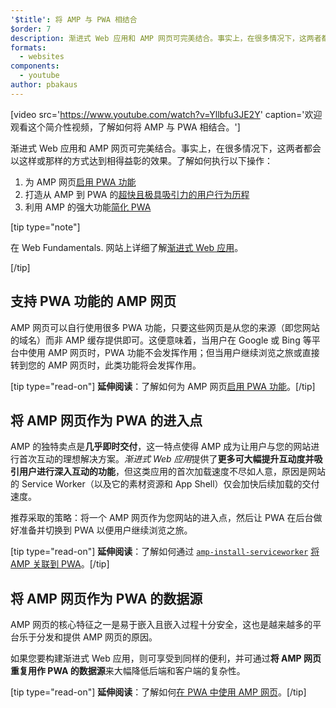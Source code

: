 ```yaml
---
'$title': 将 AMP 与 PWA 相结合
$order: 7
description: 渐进式 Web 应用和 AMP 网页可完美结合。事实上，在很多情况下，这两者都会以这样或那样的方式达到相得益彰的效果。了解如何…
formats:
  - websites
components:
  - youtube
author: pbakaus
---
```


[video src='https://www.youtube.com/watch?v=Yllbfu3JE2Y' caption='欢迎观看这个简介性视频，了解如何将 AMP 与 PWA 相结合。']

渐进式 Web 应用和 AMP 网页可完美结合。事实上，在很多情况下，这两者都会以这样或那样的方式达到相得益彰的效果。了解如何执行以下操作：

1. 为 AMP 网页[启用 PWA 功能](../../../documentation/guides-and-tutorials/optimize-measure/amp-as-pwa.md)
2. 打造从 AMP 到 PWA 的[超快且极具吸引力的用户行为历程](../../../documentation/guides-and-tutorials/integrate/amp-to-pwa.md)
3. 利用 AMP 的强大功能[简化 PWA](../../../documentation/guides-and-tutorials/integrate/amp-in-pwa.md)

[tip type="note"]

在 Web Fundamentals. 网站上详细了解[渐进式 Web 应用](https://developers.google.com/web/progressive-web-apps/)。

[/tip]

## 支持 PWA 功能的 AMP 网页

AMP 网页可以自行使用很多 PWA 功能，只要这些网页是从您的来源（即您网站的域名）而非 AMP 缓存提供即可。这便意味着，当用户在 Google 或 Bing 等平台中使用 AMP 网页时，PWA 功能不会发挥作用；但当用户继续浏览之旅或直接转到您的 AMP 网页时，此类功能将会发挥作用。

[tip type="read-on"] <strong>延伸阅读</strong>：了解如何为 AMP 网页[启用 PWA 功能](../../../documentation/guides-and-tutorials/optimize-measure/amp-as-pwa.md)。[/tip]

## 将 AMP 网页作为 PWA 的进入点

AMP 的独特卖点是**几乎即时交付**，这一特点使得 AMP 成为让用户与您的网站进行首次互动的理想解决方案。*渐进式 Web 应用*提供了**更多可大幅提升互动度并吸引用户进行深入互动的功能**，但这类应用的首次加载速度不尽如人意，原因是网站的 Service Worker（以及它的素材资源和 App Shell）仅会加快后续加载的交付速度。

推荐采取的策略：将一个 AMP 网页作为您网站的进入点，然后让 PWA 在后台做好准备并切换到 PWA 以便用户继续浏览之旅。

[tip type="read-on"] **延伸阅读**：了解如何通过 [`amp-install-serviceworker`](../../../documentation/components/reference/amp-install-serviceworker.md) [将 AMP 关联到 PWA](../../../documentation/guides-and-tutorials/integrate/amp-to-pwa.md)。[/tip]

## 将 AMP 网页作为 PWA 的数据源

AMP 网页的核心特征之一是易于嵌入且嵌入过程十分安全，这也是越来越多的平台乐于分发和提供 AMP 网页的原因。

如果您要构建渐进式 Web 应用，则可享受到同样的便利，并可通过**将 AMP 网页重复用作 PWA 的数据源**来大幅降低后端和客户端的复杂性。

[tip type="read-on"] **延伸阅读**：了解如何[在 PWA 中使用 AMP 网页](../../../documentation/guides-and-tutorials/integrate/amp-in-pwa.md)。[/tip]
